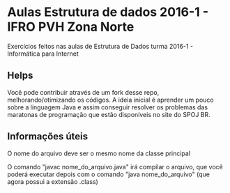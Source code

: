 # Aulas Estrutura de dados 2016-1 - IFRO PVH Zona Norte
Exercícios feitos nas aulas de Estrutura de Dados turma 2016-1 - Informática para Internet


## Helps
Você pode contribuir através de um fork desse repo, melhorando/otimizando os códigos. A ideia inicial é aprender um pouco sobre a linguagem Java e assim conseguir resolver os problemas das maratonas de programação que estão disponíveis no site do SPOJ BR.


## Informações úteis
O nome do arquivo deve ser o mesmo nome da classe principal

O comando "javac nome_do_arquivo.java" irá compilar o arquivo, que você poderá executar depois com o comando "java nome_do_arquivo" (que agora possui a extensão .class)
